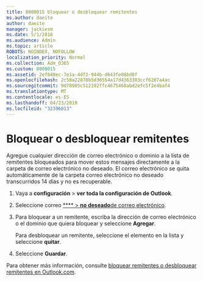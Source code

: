 ```yaml
---
title: 8000015 bloquear o desbloquear remitentes
ms.author: daeite
author: daeite
manager: jackiesm
ms.date: 5/1/2018
ms.audience: Admin
ms.topic: article
ROBOTS: NOINDEX, NOFOLLOW
localization_priority: Normal
ms.collection: Adm_O365
ms.custom: 8000015
ms.assetid: 2ef840ec-7e1a-4df2-944b-d643fe08bd8f
ms.openlocfilehash: 2c58a22878b5d36554a17d4363303ccf6207a4ac
ms.sourcegitcommit: 9d78905c512192ffc4675468abd2efc5f2e4baf4
ms.translationtype: MT
ms.contentlocale: es-ES
ms.lasthandoff: 04/23/2019
ms.locfileid: "32396813"
---
```

# <a name="block-or-unblock-senders"></a>Bloquear o desbloquear remitentes

Agregue cualquier dirección de correo electrónico o dominio a la lista de remitentes bloqueados para mover estos mensajes directamente a la carpeta de correo electrónico no deseado. El correo electrónico se quita automáticamente de la carpeta correo electrónico no deseado transcurridos 14 días y no es recuperable.
  
1. Vaya a **configuración** \> **ver toda la configuración de Outlook**. 
    
2. Seleccione correo [ **** \> **no deseado**de correo electrónico](https://outlook.live.com/mail/options/mail/junkEmail). 
    
3. Para bloquear a un remitente, escriba la dirección de correo electrónico o el dominio que quiera bloquear y seleccione **Agregar**. 
    
    Para desbloquear un remitente, seleccione el elemento en la lista y seleccione **quitar**.
    
4. Seleccione **Guardar**. 
    
Para obtener más información, consulte [bloquear remitentes o desbloquear remitentes en Outlook.com](https://go.microsoft.com/fwlink/p/?linkid=873133).
  

